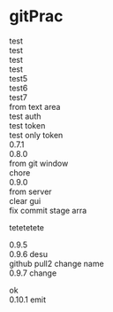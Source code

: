 # gitPrac
test  
test  
test  
test  
test5  
test6  
test7  
from text area  
test auth  
test token  
test only token  
0.7.1  
0.8.0  
from git window  
chore  
0.9.0  
from server  
clear gui  
fix commit stage arra  

tetetetete  

0.9.5  
0.9.6 desu  
github pull2
change name  
0.9.7 change  
  
ok  
0.10.1  emit